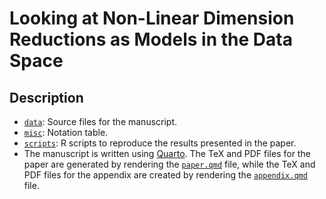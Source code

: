 # Looking at Non-Linear Dimension Reductions as Models in the Data Space

## Description

- [`data`](data): Source files for the manuscript.
- [`misc`](misc): Notation table.
- [`scripts`](scripts): R scripts to reproduce the results presented in the paper.
- The manuscript is written using [Quarto](https://quarto.org/). The TeX and PDF files for the paper are generated by rendering the [`paper.qmd`](paper.qmd) file, while the TeX and PDF files for the appendix are created by rendering the [`appendix.qmd`](appendix.qmd) file.
